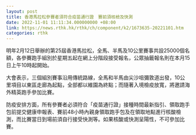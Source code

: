 ```yaml
---
layout: post
title: 香港馬拉松參賽者須符合疫苗通行證　賽前須核檢及快測
date: 2022-11-01 11:11:34.000000000 +08:00
link: https://news.rthk.hk/rthk/ch/component/k2/1673635-20221101.htm
categories: rthk
---
```


明年2月12日舉辦的第25屆香港馬拉松，全馬、半馬及10公里賽事共設25000個名額，各參賽跑手組別於星期五起在網上分階段接受報名，公眾抽籤報名則在本月15日上午10時起開始。

大會表示，三個組別賽事沿用傳統路線，全馬和半馬由尖沙咀彌敦道出發，10公里項目以東區走廊為起點，全部都以維園為終點；而隨著入境檢疫放寬，將邀請海外精英跑手參加比賽。

防疫安排方面，所有參賽者必須符合「疫苗通行證」接種時間最新指引、領取跑手包前提交健康申報表、賽前48小時內親身領取跑手包及在領取地點進行核酸檢測，而比賽當日到場前須自行接受快測等。如果核酸或快測呈陽性，不可參加比賽。

